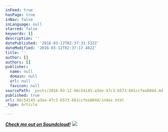 ```yaml
---
inFeed: true
hasPage: true
inNav: false
inLanguage: null
starred: false
keywords: []
description: ''
datePublished: '2016-03-12T02:37:33.532Z'
dateModified: '2016-03-12T02:37:17.482Z'
title: ''
author: []
authors: []
publisher:
  name: null
  domain: null
  url: null
  favicon: null
sourcePath: _posts/2016-03-12-86c54145-a3ee-47c3-b573-b81ccfea004d.md
published: true
url: 86c54145-a3ee-47c3-b573-b81ccfea004d/index.html
_type: Article

---
```

_**[Check me out on Soundcloud!][0]**_
![](https://the-grid-user-content.s3-us-west-2.amazonaws.com/1d926df6-f538-42ae-8c63-66c4e89869a0.png)

[0]: null